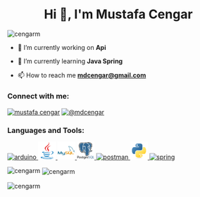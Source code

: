 <h1 align="center">Hi 👋, I'm Mustafa Cengar</h1>

<p align="left"> <img src="https://komarev.com/ghpvc/?username=cengarm&label=Profile%20views&color=0e75b6&style=flat" alt="cengarm" /> </p>

- 🔭 I’m currently working on **Api**

- 🌱 I’m currently learning **Java Spring**

- 📫 How to reach me **mdcengar@gmail.com**

<h3 align="left">Connect with me:</h3>
<p align="left">
<a href="https://www.linkedin.com/in/mustafa-cengar-738325238" target="blank"><img align="center" src="https://raw.githubusercontent.com/rahuldkjain/github-profile-readme-generator/master/src/images/icons/Social/linked-in-alt.svg" alt="mustafa cengar" height="30" width="40" /></a>
<a href="https://medium.com/@mdcengar" target="blank"><img align="center" src="https://raw.githubusercontent.com/rahuldkjain/github-profile-readme-generator/master/src/images/icons/Social/medium.svg" alt="@mdcengar" height="30" width="40" /></a>
</p>

<h3 align="left">Languages and Tools:</h3>
<p align="left"> <a href="https://www.arduino.cc/" target="_blank" rel="noreferrer"> <img src="https://cdn.worldvectorlogo.com/logos/arduino-1.svg" alt="arduino" width="40" height="40"/> </a> <a href="https://www.java.com" target="_blank" rel="noreferrer"> <img src="https://raw.githubusercontent.com/devicons/devicon/master/icons/java/java-original.svg" alt="java" width="40" height="40"/> </a> <a href="https://www.mysql.com/" target="_blank" rel="noreferrer"> <img src="https://raw.githubusercontent.com/devicons/devicon/master/icons/mysql/mysql-original-wordmark.svg" alt="mysql" width="40" height="40"/> </a> <a href="https://www.postgresql.org" target="_blank" rel="noreferrer"> <img src="https://raw.githubusercontent.com/devicons/devicon/master/icons/postgresql/postgresql-original-wordmark.svg" alt="postgresql" width="40" height="40"/> </a> <a href="https://postman.com" target="_blank" rel="noreferrer"> <img src="https://www.vectorlogo.zone/logos/getpostman/getpostman-icon.svg" alt="postman" width="40" height="40"/> </a> <a href="https://www.python.org" target="_blank" rel="noreferrer"> <img src="https://raw.githubusercontent.com/devicons/devicon/master/icons/python/python-original.svg" alt="python" width="40" height="40"/> </a> <a href="https://spring.io/" target="_blank" rel="noreferrer"> <img src="https://www.vectorlogo.zone/logos/springio/springio-icon.svg" alt="spring" width="40" height="40"/> </a> </p>

<p><img align="left" src="https://github-readme-stats.vercel.app/api/top-langs?username=cengarm&show_icons=true&locale=en&layout=compact" alt="cengarm" /></p>

<p>&nbsp;<img align="center" src="https://github-readme-stats.vercel.app/api?username=cengarm&show_icons=true&locale=en" alt="cengarm" /></p>

<p><img align="center" src="https://github-readme-streak-stats.herokuapp.com/?user=cengarm&" alt="cengarm" /></p>
